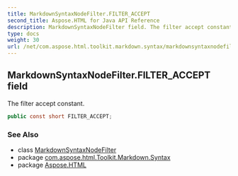 ```yaml
---
title: MarkdownSyntaxNodeFilter.FILTER_ACCEPT
second_title: Aspose.HTML for Java API Reference
description: MarkdownSyntaxNodeFilter field. The filter accept constant
type: docs
weight: 30
url: /net/com.aspose.html.toolkit.markdown.syntax/markdownsyntaxnodefilter/filter_accept/
---
```

## MarkdownSyntaxNodeFilter.FILTER_ACCEPT field

The filter accept constant.

```java
public const short FILTER_ACCEPT;
```

### See Also

* class [MarkdownSyntaxNodeFilter](../)
* package [com.aspose.html.Toolkit.Markdown.Syntax](../../markdownsyntaxnodefilter/)
* package [Aspose.HTML](../../../)

